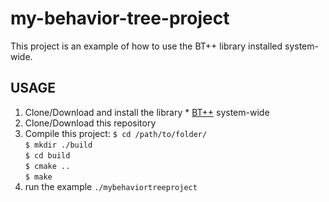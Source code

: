 # my-behavior-tree-project
This project is an example of how to use the BT++ library installed system-wide.

USAGE
------
1) Clone/Download and install the library * [BT++](https://github.com/miccol/Behavior-Tree) system-wide
2) Clone/Download this repository
3) Compile this project:
`$ cd /path/to/folder/` <br/>
`$ mkdir ./build` <br/>
`$ cd build` <br/>
`$ cmake ..` <br/>
`$ make` <br/>
4) run the example
`./mybehaviortreeproject`
